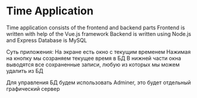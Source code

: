 # Time Application

Time application consists of the frontend and backend parts
Frontend is written with help of the Vue.js framework
Backend is written using Node.js and Express
Database is MySQL

Суть приложения:
На экране есть окно с текущим временем
Нажимая на кнопку мы созраняем текущее время в БД
В нижней части окна выводятся все сохраненные записи, любую из которых мы можем удалить из БД

Для управления БД будем использовать Adminer, это будет отдельный графический сервер

